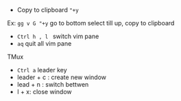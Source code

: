 - Copy to clipboard `"+y`

Ex: `gg v G "+y` go to bottom select till up, copy to clipboard

- `Ctrl h , l ` switch vim pane
- `aq` quit all vim pane

TMux

- `Ctrl a` leader key
- leader + c : create new window
- lead + n : switch bettwen
- l + x: close window
